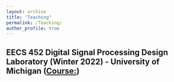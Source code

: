 ```yaml
---
layout: archive
title: "Teaching"
permalink: /Teaching/
author_profile: true
---
```


**EECS 452 Digital Signal Processing Design Laboratory (Winter 2022) - University of Michigan ([Course:](https://umich.instructure.com/courses/488650))**
------
